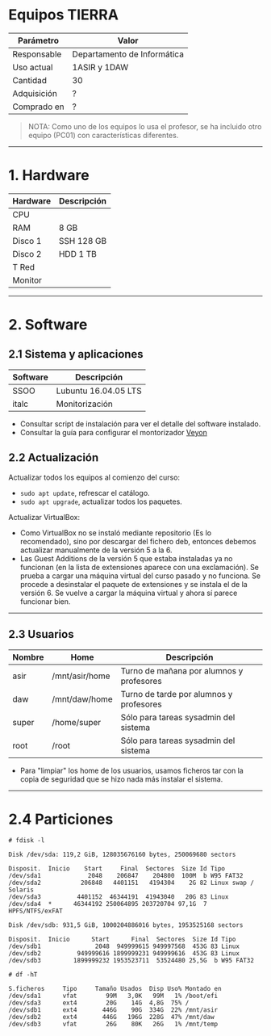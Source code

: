 
# Equipos TIERRA

| Parámetro | Valor |
| --------- | ----- |
| Responsable | Departamento de Informática |
| Uso actual  | 1ASIR y 1DAW |
| Cantidad    | 30 |
| Adquisición | ? |
| Comprado en | ? |

> NOTA: Como uno de los equipos lo usa el profesor, se ha incluido otro equipo (PC01) con características diferentes.
---

# 1. Hardware

| Hardware | Descripción |
| -------- | ----------- |
| CPU      |
| RAM      | 8 GB |
| Disco 1  | SSH 128 GB |
| Disco 2  | HDD 1 TB |
| T Red    | |
| Monitor  | |

---

# 2. Software

## 2.1 Sistema y aplicaciones

| Software | Descripción          |
| -------- | -------------------- |
| SSOO     | Lubuntu 16.04.05 LTS |
| italc    | Monitorización       |

* Consultar script de instalación para ver el detalle del software instalado.
* Consultar la guía para configurar el montorizador [Veyon](../general/veyon.md)

## 2.2 Actualización

Actualizar todos los equipos al comienzo del curso:
* `sudo apt update`, refrescar el catálogo.
* `sudo apt upgrade`, actualizar todos los paquetes.

Actualizar VirtualBox:
* Como VirtualBox no se instaló mediante repositorio (Es lo recomendado), sino por descargar del fichero deb, entonces debemos actualizar manualmente de la versión 5 a la 6.
* Las Guest Additions de la versión 5 que estaba instaladas ya no funcionan (en la lista de extensiones aparece con una exclamación). Se prueba a cargar una máquina virtual del curso pasado y no funciona. Se procede a desinstalar el paquete de extensiones y se instala el de la versión 6. Se vuelve a cargar la máquina virtual y ahora sí parece funcionar bien.

---

## 2.3 Usuarios

| Nombre   | Home           | Descripción          |
| -------- | -------------- |--------------------- |
| asir     | /mnt/asir/home | Turno de mañana por alumnos y profesores |
| daw      | /mnt/daw/home  | Turno de tarde por alumnos y profesores |
| super    | /home/super    | Sólo para tareas sysadmin del sistema |
| root     | /root          | Sólo para tareas sysadmin del sistema |

* Para "limpiar" los home de los usuarios, usamos ficheros tar con la copia de seguridad que se hizo nada más instalar el sistema.

---

# 2.4 Particiones

```
# fdisk -l

Disk /dev/sda: 119,2 GiB, 128035676160 bytes, 250069680 sectors

Disposit.  Inicio    Start     Final  Sectores  Size Id Tipo
/dev/sda1             2048    206847    204800  100M  b W95 FAT32
/dev/sda2           206848   4401151   4194304    2G 82 Linux swap / Solaris
/dev/sda3          4401152  46344191  41943040   20G 83 Linux
/dev/sda4  *      46344192 250064895 203720704 97,1G  7 HPFS/NTFS/exFAT

Disk /dev/sdb: 931,5 GiB, 1000204886016 bytes, 1953525168 sectors

Disposit.  Inicio      Start      Final  Sectores  Size Id Tipo
/dev/sdb1               2048  949999615 949997568  453G 83 Linux
/dev/sdb2          949999616 1899999231 949999616  453G 83 Linux
/dev/sdb3         1899999232 1953523711  53524480 25,5G  b W95 FAT32
```

```
# df -hT

S.ficheros     Tipo     Tamaño Usados  Disp Uso% Montado en
/dev/sda1      vfat        99M   3,0K   99M   1% /boot/efi
/dev/sda3      ext4        20G    14G  4,8G  75% /
/dev/sdb1      ext4       446G    90G  334G  22% /mnt/asir
/dev/sdb2      ext4       446G   196G  228G  47% /mnt/daw
/dev/sdb3      vfat        26G    80K   26G   1% /mnt/temp
```
